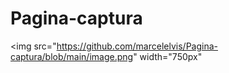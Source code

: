 # Pagina-captura
 

<img src="https://github.com/marcelelvis/Pagina-captura/blob/main/image.png" width="750px"
